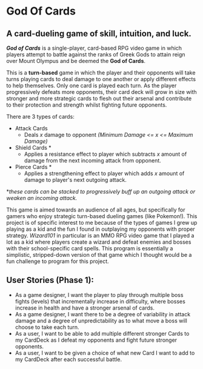 
# God Of Cards

## A card-dueling game of skill, intuition, and luck.

***God of Cards*** is a single-player, card-based RPG video game in which players attempt to battle against the ranks of
Greek Gods
to attain reign over Mount Olympus and be deemed the **God of Cards**.  

This is a **turn-based** game in which the player and their opponents will take turns playing cards to deal damage to
one another or apply different effects to help themselves. Only one card is played each turn. As the player progressively
defeats more opponents, their card deck will grow in size with stronger and more strategic cards to flesh out their 
arsenal and contribute to their protection and strength whilst fighting future opponents.  

There are 3 types of cards:

- Attack Cards
  - Deals *x* damage to opponent *(Minimum Damage <= x <= Maximum Damage)*
- Shield Cards *
  - Applies a resistance effect to player which subtracts *x* amount of damage from the next incoming attack from 
  opponent.
- Pierce Cards *
  - Applies a strengthening effect to player which adds *x* amount of damage to player's next outgoing attack. 

**these cards can be stacked to progressively buff up an outgoing attack or weaken an incoming attack.*  

This game is aimed towards an audience of all ages, but specifically for gamers who enjoy strategic turn-based dueling 
games (like Pokemon!). This project is of specific interest to me because of the types of games I grew up playing as a 
kid and the fun I found in outplaying my opponents with proper strategy. *Wizard101* in particular is an MMO RPG video 
game that I played a lot as a kid where players create a wizard and defeat enemies and bosses with their school-specific
card spells. This program is essentially a simplistic, stripped-down version of that game which I thought would be a fun
challenge to program for this project.

## User Stories (Phase 1):

- As a game designer, I want the player to play through multiple boss fights (levels) that incrementally increase in
difficulty, where bosses increase in health and have a stronger arsenal of cards.
- As a game designer, I want there to be a degree of variability in attack damage and a degree of unpredictability as to
what move a boss will choose to take each turn.
- As a user, I want to be able to add multiple different stronger Cards to my CardDeck as I defeat my opponents
and fight future stronger opponents.
- As a user, I want to be given a choice of what new Card I want to add to my CardDeck after each successful battle. 


